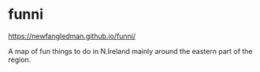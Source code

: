 # funni
https://newfangledman.github.io/funni/

A map of fun things to do in N.Ireland mainly around the eastern part of the region.
